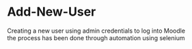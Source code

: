 # Add-New-User
Creating a new user using admin credentials to log into Moodle  
the process has been done through automation using selenium 
